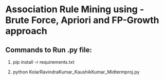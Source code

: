 # Association Rule Mining using - Brute Force, Apriori and  FP-Growth approach

## Commands to Run .py file:

1) pip install -r requirements.txt

2) python KolarRavindraKumar_KaushikKumar_Midtermproj.py
